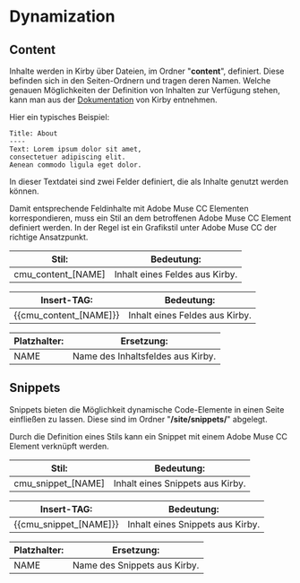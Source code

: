 # Dynamization

## Content
Inhalte werden in Kirby über Dateien, im Ordner "**content**", definiert. Diese befinden sich in den Seiten-Ordnern und tragen deren Namen. Welche genauen Möglichkeiten der Definition von Inhalten zur Verfügung stehen, kann man aus der [Dokumentation](https://getkirby.com/docs/content) von Kirby entnehmen.

Hier ein typisches Beispiel:
```
Title: About
----
Text: Lorem ipsum dolor sit amet,
consectetuer adipiscing elit.
Aenean commodo ligula eget dolor.
```
In dieser Textdatei sind zwei Felder definiert, die als Inhalte genutzt werden können.

Damit entsprechende Feldinhalte mit Adobe Muse CC Elementen korrespondieren, muss ein Stil an dem betroffenen Adobe Muse CC Element definiert werden. In der Regel ist ein Grafikstil unter Adobe Muse CC der richtige Ansatzpunkt.

| Stil: | Bedeutung: |
| --- | --- |
  | cmu\_content\_[NAME] | Inhalt eines Feldes aus Kirby. |
  
| Insert-TAG: | Bedeutung: |
| --- | --- |
  | {{cmu\_content\_[NAME]}} | Inhalt eines Feldes aus Kirby. |

| Platzhalter: | Ersetzung: |
| --- | --- |
| NAME | Name des Inhaltsfeldes aus Kirby. |

## Snippets
Snippets bieten die Möglichkeit dynamische Code-Elemente in einen Seite einfließen zu lassen. Diese sind im Ordner "**/site/snippets/**" abgelegt.

Durch die Definition eines Stils kann ein Snippet mit einem Adobe Muse CC Element verknüpft werden.

| Stil: | Bedeutung: |
| --- | --- |
  | cmu\_snippet\_[NAME] | Inhalt eines Snippets aus Kirby. |

| Insert-TAG: | Bedeutung: |
| --- | --- |
  | {{cmu\_snippet\_[NAME]}} | Inhalt eines Snippets aus Kirby. |

| Platzhalter: | Ersetzung: |
| --- | --- |
| NAME | Name des Snippets aus Kirby. |